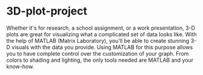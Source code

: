 # 3D-plot-project

Whether it's for research, a school assignment, or a work presentation, 3-D plots are great for visualizing what a complicated set of data looks like. With the help of MATLAB (Matrix Laboratory), you'll be able to create stunning 3-D visuals with the data you provide. Using MATLAB for this purpose allows you to have complete control over the customization of your graph. From colors to shading and lighting, the only tools needed are MATLAB and your know-how.
